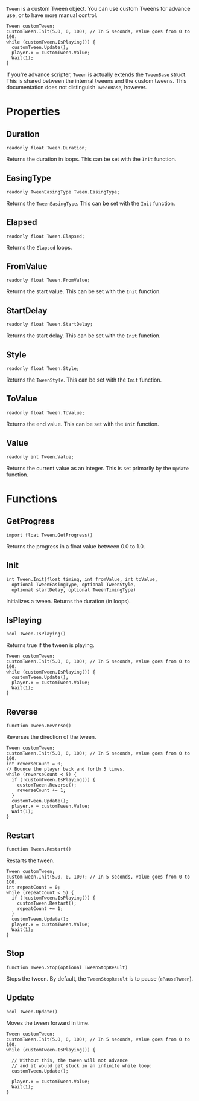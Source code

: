 `Tween` is a custom Tween object. You can use custom Tweens for advance use, or to have more manual control.

    Tween customTween;
    customTween.Init(5.0, 0, 100); // In 5 seconds, value goes from 0 to 100.
    while (customTween.IsPlaying()) {
      customTween.Update();
      player.x = customTween.Value;
      Wait(1);
    }

If you're advance scripter, `Tween` is actually extends the `TweenBase` struct. This is
shared between the internal tweens and the custom tweens. This documentation does not
distinguish `TweenBase`, however.

# Properties

## Duration

    readonly float Tween.Duration;

Returns the duration in loops. This can be set with the `Init` function.

## EasingType

    readonly TweenEasingType Tween.EasingType;

Returns the `TweenEasingType`. This can be set with the `Init` function.

## Elapsed

    readonly float Tween.Elapsed;

Returns the `Elapsed` loops.

## FromValue

    readonly float Tween.FromValue;

Returns the start value. This can be set with the `Init` function.

## StartDelay

    readonly float Tween.StartDelay;

Returns the start delay. This can be set with the `Init` function.

## Style

    readonly float Tween.Style;

Returns the `TweenStyle`. This can be set with the `Init` function.

## ToValue

    readonly float Tween.ToValue;

Returns the end value. This can be set with the `Init` function.

## Value

    readonly int Tween.Value;

Returns the current value as an integer. This is set primarily by the `Update` function.


# Functions

## GetProgress

    import float Tween.GetProgress()

Returns the progress in a float value between 0.0 to 1.0.

## Init

    int Tween.Init(float timing, int fromValue, int toValue,
      optional TweenEasingType, optional TweenStyle,
      optional startDelay, optional TweenTimingType)

Initializes a tween. Returns the duration (in loops).

## IsPlaying

    bool Tween.IsPlaying()

Returns true if the tween is playing.

    Tween customTween;
    customTween.Init(5.0, 0, 100); // In 5 seconds, value goes from 0 to 100.
    while (customTween.IsPlaying()) {
      customTween.Update();
      player.x = customTween.Value;
      Wait(1);
    }


## Reverse

    function Tween.Reverse()

Reverses the direction of the tween.

    Tween customTween;
    customTween.Init(5.0, 0, 100); // In 5 seconds, value goes from 0 to 100.
    int reverseCount = 0;
    // Bounce the player back and forth 5 times.
    while (reverseCount < 5) {
      if (!customTween.IsPlaying()) {
        customTween.Reverse();
        reverseCount += 1;
      }
      customTween.Update();
      player.x = customTween.Value;
      Wait(1);
    }

## Restart

    function Tween.Restart()

Restarts the tween.

    Tween customTween;
    customTween.Init(5.0, 0, 100); // In 5 seconds, value goes from 0 to 100.
    int repeatCount = 0;
    while (repeatCount < 5) {
      if (!customTween.IsPlaying()) {
        customTween.Restart();
        repeatCount += 1;
      }
      customTween.Update();
      player.x = customTween.Value;
      Wait(1);
    }

## Stop

    function Tween.Stop(optional TweenStopResult)

Stops the tween. By default, the `TweenStopResult` is to pause (`ePauseTween`).

## Update

    bool Tween.Update()

Moves the tween forward in time.

    Tween customTween;
    customTween.Init(5.0, 0, 100); // In 5 seconds, value goes from 0 to 100.
    while (customTween.IsPlaying()) {

      // Without this, the tween will not advance
      // and it would get stuck in an infinite while loop:
      customTween.Update();

      player.x = customTween.Value;
      Wait(1);
    }
